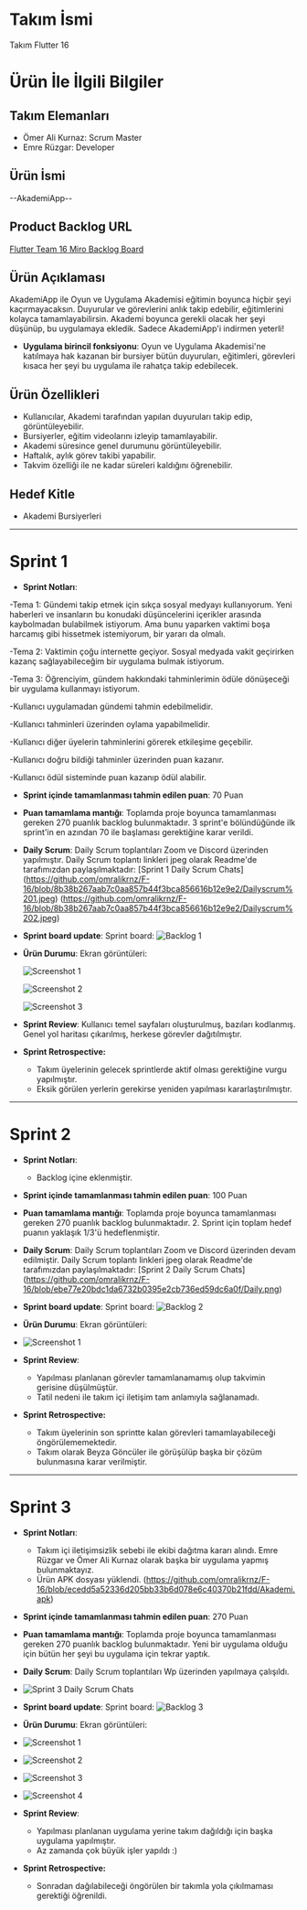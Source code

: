 
# **Takım İsmi**

Takım Flutter 16

# Ürün İle İlgili Bilgiler

## Takım Elemanları
- Ömer Ali Kurnaz: Scrum Master
- Emre Rüzgar: Developer


## Ürün İsmi

--AkademiApp--

## Product Backlog URL

[Flutter Team 16 Miro Backlog Board](https://miro.com/app/board/uXjVM9yYxIw=/)

## Ürün Açıklaması

AkademiApp ile Oyun ve Uygulama Akademisi eğitimin boyunca hiçbir şeyi kaçırmayacaksın. Duyurular ve görevlerini anlık takip edebilir, eğitimlerini kolayca tamamlayabilirsin. Akademi boyunca gerekli olacak her şeyi düşünüp, bu uygulamaya ekledik. Sadece AkademiApp'i indirmen yeterli!



- **Uygulama birincil fonksiyonu**: Oyun ve Uygulama Akademisi'ne katılmaya hak kazanan bir bursiyer bütün duyuruları, eğitimleri, görevleri kısaca her şeyi bu uygulama ile rahatça takip edebilecek.


## Ürün Özellikleri

- Kullanıcılar, Akademi tarafından yapılan duyuruları takip edip, görüntüleyebilir.
- Bursiyerler, eğitim videolarını izleyip tamamlayabilir.
- Akademi süresince genel durumunu görüntüleyebilir.
- Haftalık, aylık görev takibi yapabilir.
- Takvim özelliği ile ne kadar süreleri kaldığını öğrenebilir.

## Hedef Kitle

- Akademi Bursiyerleri

---

# Sprint 1

- **Sprint Notları**:

-Tema 1:
Gündemi takip etmek için sıkça sosyal medyayı kullanıyorum. Yeni haberleri ve insanların bu konudaki düşüncelerini içerikler arasında kaybolmadan bulabilmek istiyorum. Ama bunu yaparken vaktimi boşa harcamış gibi hissetmek istemiyorum, bir yararı da olmalı. 

-Tema 2: 
Vaktimin çoğu internette geçiyor. Sosyal medyada vakit geçirirken kazanç sağlayabileceğim bir uygulama bulmak istiyorum. 

-Tema 3: 
Öğrenciyim, gündem hakkındaki tahminlerimin ödüle dönüşeceği bir uygulama kullanmayı istiyorum.

-Kullanıcı uygulamadan gündemi tahmin edebilmelidir. 

-Kullanıcı tahminleri üzerinden oylama yapabilmelidir.

-Kullanıcı diğer üyelerin tahminlerini görerek etkileşime geçebilir.

-Kullanıcı doğru bildiği tahminler üzerinden puan kazanır. 

-Kullanıcı ödül sisteminde puan kazanıp ödül alabilir.


- **Sprint içinde tamamlanması tahmin edilen puan**: 70 Puan


- **Puan tamamlama mantığı**: Toplamda proje boyunca tamamlanması gereken 270 puanlık backlog bulunmaktadır. 3 sprint'e bölündüğünde ilk sprint'in en azından 70 ile başlaması gerektiğine karar verildi.


- **Daily Scrum**: Daily Scrum toplantıları Zoom ve Discord üzerinden yapılmıştır. Daily Scrum toplantı linkleri jpeg olarak Readme'de tarafımızdan paylaşılmaktadır: [Sprint 1 Daily Scrum Chats]
(https://github.com/omralikrnz/F-16/blob/8b38b267aab7c0aa857b44f3bca856616b12e9e2/Dailyscrum%201.jpeg)
(https://github.com/omralikrnz/F-16/blob/8b38b267aab7c0aa857b44f3bca856616b12e9e2/Dailyscrum%202.jpeg)

- **Sprint board update**: Sprint board: 
  ![Backlog 1](https://github.com/omralikrnz/F-16/blob/8b38b267aab7c0aa857b44f3bca856616b12e9e2/backlog1.png)


- **Ürün Durumu**: Ekran görüntüleri:

  
  ![Screenshot 1](https://github.com/omralikrnz/F-16/blob/8b38b267aab7c0aa857b44f3bca856616b12e9e2/Product1.jpeg)

  
  ![Screenshot 2](https://github.com/omralikrnz/F-16/blob/8b38b267aab7c0aa857b44f3bca856616b12e9e2/Product2.jpeg)

  
  ![Screenshot 3](https://github.com/omralikrnz/F-16/blob/8b38b267aab7c0aa857b44f3bca856616b12e9e2/Product3.jpeg)

  
- **Sprint Review**: 
Kullanıcı temel sayfaları oluşturulmuş, bazıları kodlanmış. Genel yol haritası çıkarılmış, herkese görevler dağıtılmıştır.

- **Sprint Retrospective:**
  - Takım üyelerinin gelecek sprintlerde aktif olması gerektiğine vurgu yapılmıştır.
  - Eksik görülen yerlerin gerekirse yeniden yapılması kararlaştırılmıştır.
 

---

# Sprint 2

- **Sprint Notları**:
  - Backlog içine eklenmiştir.

- **Sprint içinde tamamlanması tahmin edilen puan**: 100 Puan


- **Puan tamamlama mantığı**: Toplamda proje boyunca tamamlanması gereken 270 puanlık backlog bulunmaktadır. 2. Sprint için toplam hedef puanın yaklaşık 1/3'ü hedeflenmiştir.


- **Daily Scrum**: Daily Scrum toplantıları Zoom ve Discord üzerinden devam edilmiştir. Daily Scrum toplantı linkleri jpeg olarak Readme'de tarafımızdan paylaşılmaktadır: [Sprint 2 Daily Scrum Chats]
(https://github.com/omralikrnz/F-16/blob/ebe77e20bdc1da6732b0395e2cb736ed59dc6a0f/Daily.png)


- **Sprint board update**: Sprint board: 
  ![Backlog 2](https://github.com/omralikrnz/F-16/blob/ebe77e20bdc1da6732b0395e2cb736ed59dc6a0f/Sprint2.png)


- **Ürün Durumu**: Ekran görüntüleri:

- ![Screenshot 1](https://github.com/omralikrnz/F-16/blob/94117834ccc2c1387f39c209357bca14beb4bee1/Product3.jpg)

  
- **Sprint Review**: 
  - Yapılması planlanan görevler tamamlanamamış olup takvimin gerisine düşülmüştür.
  - Tatil nedeni ile takım içi iletişim tam anlamıyla sağlanamadı.
  
- **Sprint Retrospective:**
  - Takım üyelerinin son sprintte kalan görevleri tamamlayabileceği öngörülememektedir.
  - Takım olarak Beyza Göncüler ile görüşülüp başka bir çözüm bulunmasına karar verilmiştir.
 
---

# Sprint 3

- **Sprint Notları**:
  - Takım içi iletişimsizlik sebebi ile ekibi dağıtma kararı alındı. Emre Rüzgar ve Ömer Ali Kurnaz olarak başka bir uygulama yapmış bulunmaktayız.
  - Ürün APK dosyası yüklendi. (https://github.com/omralikrnz/F-16/blob/ecedd5a52336d205bb33b6d078e6c40370b21fdd/Akademi.apk)

- **Sprint içinde tamamlanması tahmin edilen puan**: 270 Puan


- **Puan tamamlama mantığı**: Toplamda proje boyunca tamamlanması gereken 270 puanlık backlog bulunmaktadır. Yeni bir uygulama olduğu için bütün her şeyi bu uygulama için tekrar yaptık.


- **Daily Scrum**: Daily Scrum toplantıları Wp üzerinden yapılmaya çalışıldı.
- ![Sprint 3 Daily Scrum Chats](https://github.com/omralikrnz/F-16/blob/7a3673634c7cbb2b03be56ca8f2ab3699ac88bb9/DailyScrum3.png)



- **Sprint board update**: Sprint board: 
  ![Backlog 3](https://github.com/omralikrnz/F-16/blob/a81614aaa9365357a299d078acffdd30d97653fe/Sprint%203.png)


- **Ürün Durumu**: Ekran görüntüleri:

- ![Screenshot 1](https://github.com/omralikrnz/F-16/blob/a81614aaa9365357a299d078acffdd30d97653fe/Akademi%201.jpeg)
- ![Screenshot 2](https://github.com/omralikrnz/F-16/blob/a81614aaa9365357a299d078acffdd30d97653fe/Akademi%202.jpeg)
- ![Screenshot 3](https://github.com/omralikrnz/F-16/blob/a81614aaa9365357a299d078acffdd30d97653fe/Akademi%203.jpeg)
- ![Screenshot 4](https://github.com/omralikrnz/F-16/blob/a81614aaa9365357a299d078acffdd30d97653fe/Akademi%204.jpeg)

  
- **Sprint Review**: 
  - Yapılması planlanan uygulama yerine takım dağıldığı için başka uygulama yapılmıştır.
  - Az zamanda çok büyük işler yapıldı :)
  
- **Sprint Retrospective:**
  - Sonradan dağılabileceği öngörülen bir takımla yola çıkılmaması gerektiği öğrenildi.
